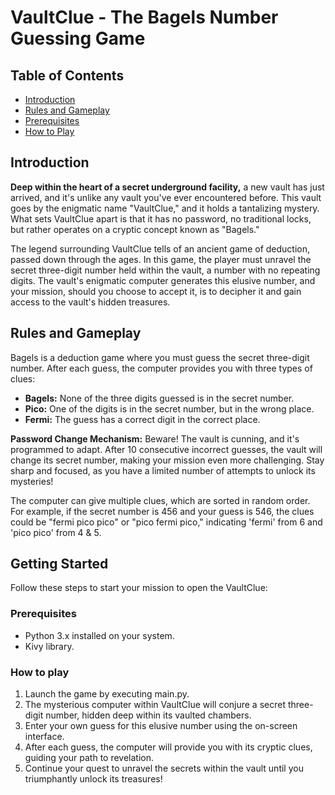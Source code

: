 # VaultClue - The Bagels Number Guessing Game

<!-- ![VaultClue](link-to-your-game-screenshot.png) -->

## Table of Contents

- [Introduction](#introduction)
- [Rules and Gameplay](#rules-and-gameplay)
- [Prerequisites](#prerequisites)
- [How to Play](#how-to-play)


## Introduction

**Deep within the heart of a secret underground facility,** a new vault has just arrived, and it's unlike any vault you've ever encountered before. This vault goes by the enigmatic name "VaultClue," and it holds a tantalizing mystery. What sets VaultClue apart is that it has no password, no traditional locks, but rather operates on a cryptic concept known as "Bagels."

The legend surrounding VaultClue tells of an ancient game of deduction, passed down through the ages. In this game, the player must unravel the secret three-digit number held within the vault, a number with no repeating digits. The vault's enigmatic computer generates this elusive number, and your mission, should you choose to accept it, is to decipher it and gain access to the vault's hidden treasures.

## Rules and Gameplay

Bagels is a deduction game where you must guess the secret three-digit number. After each guess, the computer provides you with three types of clues:

- **Bagels:** None of the three digits guessed is in the secret number.
- **Pico:** One of the digits is in the secret number, but in the wrong place.
- **Fermi:** The guess has a correct digit in the correct place.

**Password Change Mechanism:**
Beware! The vault is cunning, and it's programmed to adapt. After 10 consecutive incorrect guesses, the vault will change its secret number, making your mission even more challenging. Stay sharp and focused, as you have a limited number of attempts to unlock its mysteries!

The computer can give multiple clues, which are sorted in random order. For example, if the secret number is 456 and your guess is 546, the clues could be "fermi pico pico" or "pico fermi pico," indicating 'fermi' from 6 and 'pico pico' from 4 & 5.

## Getting Started

Follow these steps to start your mission to open the VaultClue:

### Prerequisites

- Python 3.x installed on your system.
- Kivy library.

### How to play

1. Launch the game by executing main.py.
2. The mysterious computer within VaultClue will conjure a secret three-digit number, hidden deep within its vaulted chambers.
3. Enter your own guess for this elusive number using the on-screen interface.
4. After each guess, the computer will provide you with its cryptic clues, guiding your path to revelation.
5. Continue your quest to unravel the secrets within the vault until you triumphantly unlock its treasures!
